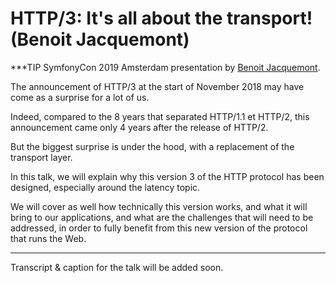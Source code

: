 # HTTP/3: It's all about the transport! (Benoit Jacquemont)

***TIP
SymfonyCon 2019 Amsterdam presentation by [Benoit Jacquemont](https://connect.symfony.com/api/alternates/e5effdbc-6ecf-44ff-818d-274a82d9494e).

The announcement of HTTP/3 at the start of November 2018 may have come as a surprise for a lot of us.

Indeed, compared to the 8 years that separated HTTP/1.1 et HTTP/2, this announcement came only 4 years after the release of HTTP/2.

But the biggest surprise is under the hood, with a replacement of the transport layer.

In this talk, we will explain why this version 3 of the HTTP protocol has been designed, especially around the latency topic.

We will cover as well how technically this version works, and what it will bring to our applications, and what are the challenges that will need to be addressed, in order to fully benefit from this new version of the protocol that runs the Web.
***

Transcript & caption for the talk will be added soon.